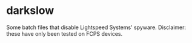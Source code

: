 # darkslow
Some batch files that disable Lightspeed Systems' spyware. Disclaimer: these have only been tested on FCPS devices.
